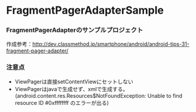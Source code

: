 FragmentPagerAdapterSample
==========================

### FragmentPagerAdapterのサンプルプロジェクト

作成参考：http://dev.classmethod.jp/smartphone/android/android-tips-31-fragment-pager-adapter/

### 注意点
* ViewPagerは直接setContentViewにセットしない
* ViewPagerはjavaで生成せず、xmlで生成する。(android.content.res.Resources$NotFoundException: Unable to find resource ID #0xffffffff のエラーが出る)
